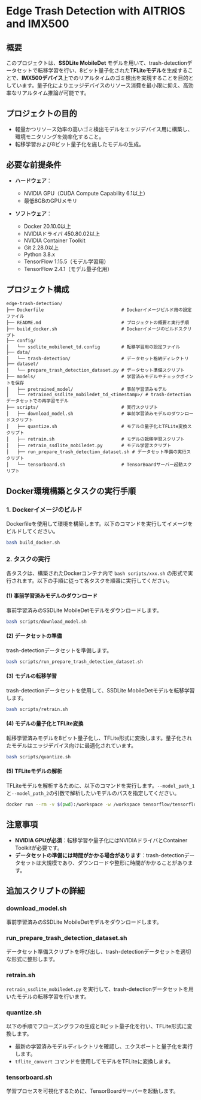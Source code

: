 # Edge Trash Detection with AITRIOS and IMX500

## 概要
このプロジェクトは、**SSDLite MobileDet** モデルを用いて、trash-detectionデータセットで転移学習を行い、8ビット量子化された**TFLiteモデル**を生成することで、**IMX500デバイス**上でのリアルタイムのゴミ検出を実現することを目的としています。量子化によりエッジデバイスのリソース消費を最小限に抑え、高効率なリアルタイム推論が可能です。

## プロジェクトの目的
- 軽量かつリソース効率の高いゴミ検出モデルをエッジデバイス用に構築し、環境モニタリングを効率化すること。
- 転移学習および8ビット量子化を施したモデルの生成。

## 必要な前提条件

- **ハードウェア**：
  - NVIDIA GPU（CUDA Compute Capability 6.1以上）
  - 最低8GBのGPUメモリ

- **ソフトウェア**：
  - Docker 20.10.0以上
  - NVIDIAドライバ 450.80.02以上
  - NVIDIA Container Toolkit
  - Git 2.28.0以上
  - Python 3.8.x
  - TensorFlow 1.15.5（モデル学習用）
  - TensorFlow 2.4.1（モデル量子化用）

## プロジェクト構成

```
edge-trash-detection/
├── Dockerfile                             # Dockerイメージビルド用の設定ファイル
├── README.md                              # プロジェクトの概要と実行手順
├── build_docker.sh                        # Dockerイメージのビルドスクリプト
├── config/
│   └── ssdlite_mobilenet_td.config        # 転移学習用の設定ファイル
├── data/
│   └── trash-detection/                   # データセット格納ディレクトリ
├── dataset/
│   └── prepare_trash_detection_dataset.py # データセット準備スクリプト
├── models/                                # 学習済みモデルやチェックポイントを保存
│   ├── pretrained_model/                  # 事前学習済みモデル
│   └── retrained_ssdlite_mobiledet_td_<timestamp>/ # trash-detectionデータセットでの再学習モデル
├── scripts/                               # 実行スクリプト
│   ├── download_model.sh                  # 事前学習済みモデルのダウンロードスクリプト
│   ├── quantize.sh                        # モデルの量子化とTFLite変換スクリプト
│   ├── retrain.sh                         # モデルの転移学習スクリプト
│   ├── retrain_ssdlite_mobiledet.py       # モデル学習スクリプト
│   ├── run_prepare_trash_detection_dataset.sh # データセット準備の実行スクリプト
│   └── tensorboard.sh                     # TensorBoardサーバー起動スクリプト
```

## Docker環境構築とタスクの実行手順

### 1. Dockerイメージのビルド
Dockerfileを使用して環境を構築します。以下のコマンドを実行してイメージをビルドしてください。

```bash
bash build_docker.sh
```

### 2. タスクの実行

各タスクは、構築されたDockerコンテナ内で `bash scripts/xxx.sh` の形式で実行されます。以下の手順に従って各タスクを順番に実行してください。

#### (1) 事前学習済みモデルのダウンロード

事前学習済みのSSDLite MobileDetモデルをダウンロードします。

```bash
bash scripts/download_model.sh
```

#### (2) データセットの準備

trash-detectionデータセットを準備します。

```bash
bash scripts/run_prepare_trash_detection_dataset.sh
```

#### (3) モデルの転移学習

trash-detectionデータセットを使用して、SSDLite MobileDetモデルを転移学習します。

```bash
bash scripts/retrain.sh
```

#### (4) モデルの量子化とTFLite変換

転移学習済みモデルを8ビット量子化し、TFLite形式に変換します。量子化されたモデルはエッジデバイス向けに最適化されています。

```bash
bash scripts/quantize.sh
```

#### (5) TFLiteモデルの解析

TFLiteモデルを解析するために、以下のコマンドを実行します。`--model_path_1`と`--model_path_2`の引数で解析したいモデルのパスを指定してください。

```bash
docker run --rm -v $(pwd):/workspace -w /workspace tensorflow/tensorflow:2.4.1 python3 scripts/analyze_tflite.py --model_path_1
```

## 注意事項
- **NVIDIA GPUが必須**：転移学習や量子化にはNVIDIAドライバとContainer Toolkitが必要です。
- **データセットの準備には時間がかかる場合があります**：trash-detectionデータセットは大規模であり、ダウンロードや整形に時間がかかることがあります。

## 追加スクリプトの詳細

### download_model.sh
事前学習済みのSSDLite MobileDetモデルをダウンロードします。

### run_prepare_trash_detection_dataset.sh
データセット準備スクリプトを呼び出し、trash-detectionデータセットを適切な形式に整形します。

### retrain.sh
`retrain_ssdlite_mobiledet.py` を実行して、trash-detectionデータセットを用いたモデルの転移学習を行います。

### quantize.sh
以下の手順でフローズングラフの生成と8ビット量子化を行い、TFLite形式に変換します。
- 最新の学習済みモデルディレクトリを確認し、エクスポートと量子化を実行します。
- `tflite_convert` コマンドを使用してモデルをTFLiteに変換します。

### tensorboard.sh
学習プロセスを可視化するために、TensorBoardサーバーを起動します。